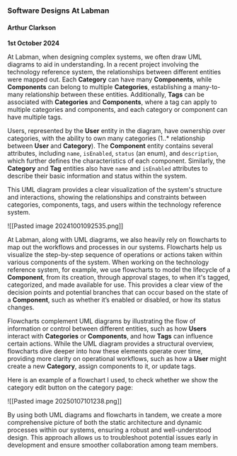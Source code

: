 ### Software Designs At Labman

#### Arthur Clarkson
**1st October 2024**

At Labman, when designing complex systems, we often draw UML diagrams to aid in understanding. In a recent project involving the technology reference system, the relationships between different entities were mapped out. Each **Category** can have many **Components**, while **Components** can belong to multiple **Categories**, establishing a many-to-many relationship between these entities. Additionally, **Tags** can be associated with **Categories** and **Components**, where a tag can apply to multiple categories and components, and each category or component can have multiple tags.

Users, represented by the **User** entity in the diagram, have ownership over categories, with the ability to own many categories (1..* relationship between **User** and **Category**). The **Component** entity contains several attributes, including `name`, `isEnabled`, `status` (an enum), and `description`, which further defines the characteristics of each component. Similarly, the **Category** and **Tag** entities also have `name` and `isEnabled` attributes to describe their basic information and status within the system.

This UML diagram provides a clear visualization of the system's structure and interactions, showing the relationships and constraints between categories, components, tags, and users within the technology reference system.

![[Pasted image 20241001092535.png]]

At Labman, along with UML diagrams, we also heavily rely on flowcharts to map out the workflows and processes in our systems. Flowcharts help us visualize the step-by-step sequence of operations or actions taken within various components of the system. When working on the technology reference system, for example, we use flowcharts to model the lifecycle of a **Component**, from its creation, through approval stages, to when it's tagged, categorized, and made available for use. This provides a clear view of the decision points and potential branches that can occur based on the state of a **Component**, such as whether it’s enabled or disabled, or how its status changes.

Flowcharts complement UML diagrams by illustrating the flow of information or control between different entities, such as how **Users** interact with **Categories** or **Components**, and how **Tags** can influence certain actions. While the UML diagram provides a structural overview, flowcharts dive deeper into how these elements operate over time, providing more clarity on operational workflows, such as how a **User** might create a new **Category**, assign components to it, or update tags.

Here is an example of a flowchart I used, to check whether we show the category edit button on the category page:

![[Pasted image 20250107101238.png]]

By using both UML diagrams and flowcharts in tandem, we create a more comprehensive picture of both the static architecture and dynamic processes within our systems, ensuring a robust and well-understood design. This approach allows us to troubleshoot potential issues early in development and ensure smoother collaboration among team members.